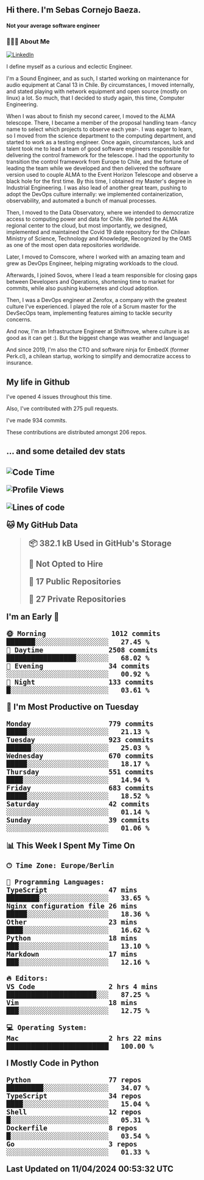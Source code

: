 <h2> Hi there.  I'm Sebas Cornejo Baeza.</h2>
<h4> Not your average software engineer</h4>
<h3> 👨🏻‍💻 About Me </h3>
<a href="http://linkedin.com/in/sebastian-cornejo-baeza/"><img alt="LinkedIn" src="https://img.shields.io/badge/Sebas%20Cornejo%20-informational?style=appveyor&logo=linkedin"></a>


I define myself as a curious and eclectic Engineer.

I'm a Sound Engineer, and as such, I started working on maintenance for audio equipment at Canal 13 in Chile.
By circumstances, I moved internally, and stated playing with network equipment and open source (mostly on linux) 
a lot. So much, that I decided to study again, this time, Computer Engineering.

When I was about to finish my second career, I moved to the ALMA telescope. There, I became a member of the proposal handling team
-fancy name to select which projects to observe each year-. 
I was eager to learn, so I moved from the science department to the computing department, and started to work as 
a testing engineer. Once again, circumstances, luck and talent took me to lead a team of good software engineers 
responsible for delivering the control framework for the telescope. I had the opportunity to transition the control framework from
Europe to Chile, and the fortune of leading the team while we developed and then delivered the software
version used to couple ALMA to the Event Horizon Telescope and observe a black hole for the first time.
By this time, I obtained my Master's degree in Industrial Engineering.
I was also lead of another great team, pushing to adopt the DevOps culture internally: we implemented containerization, observability, and automated a bunch of manual processes.

Then, I moved to the Data Observatory, where we intended to democratize access to computing power
and data for Chile. We ported the ALMA regional center to the cloud, but most importantly, we designed, implemented
and maintained the Covid 19 date repository for the Chilean Ministry of Science, Technology and Knowledge, Recognized by the OMS as one of the most open
data repositories worldwide.

Later, I moved to Comscore, where I worked with an amazing team and grew as DevOps Engineer, helping migrating workloads to the cloud.

Afterwards, I joined Sovos, where I lead a team responsible for closing gaps between Developers and Operations, shortening time to market for commits, while
also pushing kubernetes and cloud adoption.

Then, I was a DevOps engineer at Zerofox, a company with the greatest culture I've experienced. I played the role of a Scrum master for the DevSecOps team,
implementing features aiming to tackle security concerns.

And now, I'm an Infrastructure Engineer at Shiftmove, where culture is as good as it can get :). But the biggest change was weather and language!
 
And since 2019, I'm also the CTO and software ninja for EmbedX (former Perk.cl), a chilean startup, working to simplify and democratize access to insurance.

<h2> My life in Github </h2>

I've opened 4 issues throughout this time.

Also, I've contributed with 275 pull requests.

I've made 934 commits.

These contributions are distributed amongst 206 repos.

<h2>... and some detailed dev stats<h2>

<!--START_SECTION:waka-->
![Code Time](http://img.shields.io/badge/Code%20Time-705%20hrs%2015%20mins-blue)

![Profile Views](http://img.shields.io/badge/Profile%20Views-0-blue)

![Lines of code](https://img.shields.io/badge/From%20Hello%20World%20I%27ve%20Written-1.4%20million%20lines%20of%20code-blue)

**🐱 My GitHub Data** 

> 📦 382.1 kB Used in GitHub's Storage 
 > 
> 🚫 Not Opted to Hire
 > 
> 📜 17 Public Repositories 
 > 
> 🔑 27 Private Repositories 
 > 
**I'm an Early 🐤** 

```text
🌞 Morning                1012 commits        ███████░░░░░░░░░░░░░░░░░░   27.45 % 
🌆 Daytime                2508 commits        █████████████████░░░░░░░░   68.02 % 
🌃 Evening                34 commits          ░░░░░░░░░░░░░░░░░░░░░░░░░   00.92 % 
🌙 Night                  133 commits         █░░░░░░░░░░░░░░░░░░░░░░░░   03.61 % 
```
📅 **I'm Most Productive on Tuesday** 

```text
Monday                   779 commits         █████░░░░░░░░░░░░░░░░░░░░   21.13 % 
Tuesday                  923 commits         ██████░░░░░░░░░░░░░░░░░░░   25.03 % 
Wednesday                670 commits         █████░░░░░░░░░░░░░░░░░░░░   18.17 % 
Thursday                 551 commits         ████░░░░░░░░░░░░░░░░░░░░░   14.94 % 
Friday                   683 commits         █████░░░░░░░░░░░░░░░░░░░░   18.52 % 
Saturday                 42 commits          ░░░░░░░░░░░░░░░░░░░░░░░░░   01.14 % 
Sunday                   39 commits          ░░░░░░░░░░░░░░░░░░░░░░░░░   01.06 % 
```


📊 **This Week I Spent My Time On** 

```text
🕑︎ Time Zone: Europe/Berlin

💬 Programming Languages: 
TypeScript               47 mins             ████████░░░░░░░░░░░░░░░░░   33.65 % 
Nginx configuration file 26 mins             █████░░░░░░░░░░░░░░░░░░░░   18.36 % 
Other                    23 mins             ████░░░░░░░░░░░░░░░░░░░░░   16.62 % 
Python                   18 mins             ███░░░░░░░░░░░░░░░░░░░░░░   13.10 % 
Markdown                 17 mins             ███░░░░░░░░░░░░░░░░░░░░░░   12.16 % 

🔥 Editors: 
VS Code                  2 hrs 4 mins        ██████████████████████░░░   87.25 % 
Vim                      18 mins             ███░░░░░░░░░░░░░░░░░░░░░░   12.75 % 

💻 Operating System: 
Mac                      2 hrs 22 mins       █████████████████████████   100.00 % 
```

**I Mostly Code in Python** 

```text
Python                   77 repos            █████████░░░░░░░░░░░░░░░░   34.07 % 
TypeScript               34 repos            ████░░░░░░░░░░░░░░░░░░░░░   15.04 % 
Shell                    12 repos            █░░░░░░░░░░░░░░░░░░░░░░░░   05.31 % 
Dockerfile               8 repos             █░░░░░░░░░░░░░░░░░░░░░░░░   03.54 % 
Go                       3 repos             ░░░░░░░░░░░░░░░░░░░░░░░░░   01.33 % 
```




 Last Updated on 11/04/2024 00:53:32 UTC
<!--END_SECTION:waka-->
